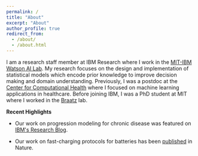 ```yaml
---
permalink: /
title: "About"
excerpt: "About"
author_profile: true
redirect_from: 
  - /about/
  - /about.html
---
```


I am a research staff member at IBM Research where I work in the [MIT-IBM Watson AI Lab](https://mitibmwatsonailab.mit.edu). My research focuses on the design and implementation of statistical models which encode prior knowledge to improve decision making and domain understanding. Previously, I was a postdoc at the [Center for Computational Health](https://researcher.watson.ibm.com/researcher/view_group.php?id=6743) where I focused on machine learning applications in healthcare. Before joining IBM, I was a PhD student at MIT where I worked in the [Braatz](http://web.mit.edu/braatzgroup/) lab.

**Recent Highlights** <br>

* Our work on progression modeling for chronic disease was featured on [IBM's Research Blog](https://www.ibm.com/blogs/research/2020/08/mjff-parkinsons-modeling/).

* Our work on fast-charging protocols for batteries has been [published](https://www.nature.com/articles/s41586-020-1994-5.epdf) in Nature.